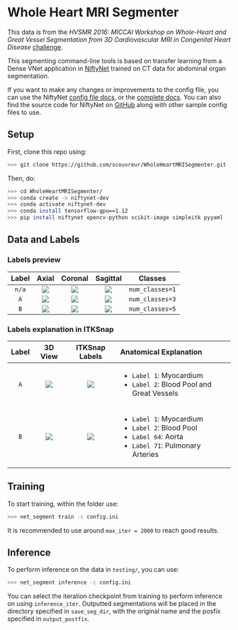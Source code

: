 # Whole Heart MRI Segmenter

This data is from the *HVSMR 2016: MICCAI Workshop on Whole-Heart and Great Vessel Segmentation from 3D Cardiovascular MRI in Congenital Heart Disease* [challenge](http://segchd.csail.mit.edu/data.html).

This segmenting command-line tools is based on transfer learning from a Dense VNet application in [NiftyNet](http://www.niftynet.io/) trained on CT data for abdominal organ segmentation.

If you want to make any changes or improvements to the config file, you can use the NiftyNet [config file docs](https://niftynet.readthedocs.io/en/dev/config_spec.html), or the [complete docs](https://niftynet.readthedocs.io/en/dev/). You can also find the source code for NiftyNet on [GitHub](https://github.com/NifTK/NiftyNet) along with other sample config files to use.

## Setup

First, clone this repo using:

```bash
>>> git clone https://github.com/scouvreur/WholeHeartMRISegmenter.git
```

Then, do:

```bash
>>> cd WholeHeartMRISegmenter/
>>> conda create -n niftynet-dev
>>> conda activate niftynet-dev
>>> conda install tensorflow-gpu==1.12
>>> pip install niftynet opencv-python scikit-image simpleitk pyyaml
```

## Data and Labels
### Labels preview

Label | Axial                     | Coronal                   | Sagittal                  | Classes
:----:|:-------------------------:|:-------------------------:|:-------------------------:|:---------------:
`n/a` | ![](assets/a.png)         | ![](assets/c.png)         | ![](assets/s.png)         | `num_classes=1`
`A`   | ![](assets/a_label_a.png) | ![](assets/c_label_a.png) | ![](assets/s_label_a.png) | `num_classes=3`
`B`   | ![](assets/a_label_b.png) | ![](assets/c_label_b.png) | ![](assets/s_label_b.png) | `num_classes=5`

### Labels explanation in ITKSnap

Label | 3D View | ITKSnap Labels | Anatomical Explanation
:----:|:-------:|:--------------:|:-----------------------
`A` | ![](assets/label_a.png) | ![](assets/labels_a.png) | <ul><li>`Label 1`: Myocardium</li><li>`Label 2`: Blood Pool and Great Vessels</li></ul>
`B` | ![](assets/label_b.png) | ![](assets/labels_b.png) | <ul><li>`Label 1`: Myocardium</li><li>`Label 2`: Blood Pool</li><li>`Label 64`: Aorta</li><li>`Label 71`: Pulmonary Arteries</li></ul>

## Training

To start training, within the folder use:

```bash
>>> net_segment train -c config.ini
```

It is recommended to use around `max_iter = 2000` to reach good results.

## Inference

To perform inference on the data in `testing/`, you can use:

```bash
>>> net_segment inference -c config.ini
```

You can select the iteration checkpoint from training to perform inference on using `inference_iter`. Outputted segmentations will be placed in the directory specified in `save_seg_dir`, with the original name and the posfix specified in `output_postfix`.
